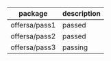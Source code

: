 |package|description|
|---|---|
|offersa/pass1| passed|
|offersa/pass2| passed|
|offersa/pass3| passing|
